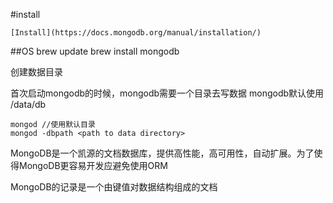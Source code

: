 #install

    [Install](https://docs.mongodb.org/manual/installation/)
##OS
    brew update
    brew install mongodb

创建数据目录

首次启动mongodb的时候，mongodb需要一个目录去写数据 mongodb默认使用 /data/db

    mongod //使用默认目录
    mongod -dbpath <path to data directory>
    

MongoDB是一个凯源的文档数据库，提供高性能，高可用性，自动扩展。为了使得MongoDB更容易开发应避免使用ORM

MongoDB的记录是一个由键值对数据结构组成的文档

    
    